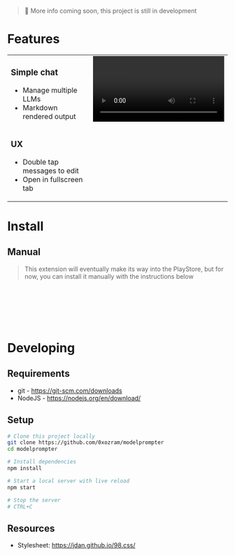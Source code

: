 > 👋 More info coming soon, this project is still in development

# Features
<table style="width: 100%">
  <tbody>
    <tr style="vertical-align: top">
      <td valign="top">
        <h3>Simple chat</h3>
        <ul>
          <li>Manage multiple LLMs</li>
          <li>Markdown rendered output</li>
        </ul>
        <img width=350 height=0 />
        <h3>UX</h3>
        <ul>
          <li>Double tap messages to edit</li>
          <li>Open in fullscreen tab</li>
        </ul>
      </td>
      <td>
        <video style="width: 300px" src="https://github.com/0xozram/modelprompter/assets/151397270/196a2ff9-fb5f-4e5f-a510-688c389a67b1"></video>
      </td>
    </tr>
  </tbody>
</table>
  

# Install
## Manual
> This extension will eventually make its way into the PlayStore, but for now, you can install it manually with the instructions below

<br>
<br>
<br>
<br>
<br>

# Developing
## Requirements
- git - https://git-scm.com/downloads
- NodeJS - https://nodejs.org/en/download/

## Setup
```bash
# Clone this project locally
git clone https://github.com/0xozram/modelprompter
cd modelprompter

# Install dependencies
npm install

# Start a local server with live reload
npm start

# Stop the server
# CTRL+C
```

## Resources
- Stylesheet: https://jdan.github.io/98.css/